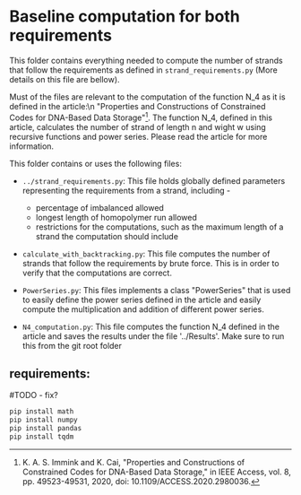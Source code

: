
# Baseline computation for both requirements
This folder contains everything needed to compute the number of strands that follow the requirements as defined in
`strand_requirements.py` (More details on this file are bellow).

Must of the files are relevant to the computation of the function N_4 as it is defined in the article:\n
"Properties and Constructions of Constrained Codes for DNA-Based Data Storage"[^1].
The function N_4, defined in this article, calculates the number of strand of length n and wight w using recursive 
functions and power series.
Please read the article for more information.

This folder contains or uses the following files:
- `../strand_requirements.py`:
    This file holds globally defined parameters representing the requirements from a strand, including -
    - percentage of imbalanced allowed
    - longest length of homopolymer run allowed
    - restrictions for the computations, such as the maximum length of a strand the computation should include

- `calculate_with_backtracking.py`:
    This file computes the number of strands that follow the requirements by brute force.
    This is in order to verify that the computations are correct.

- `PowerSeries.py`:
    This files implements a class "PowerSeries" that is used to easily define the power series defined in the article
    and easily compute the multiplication and addition of different power series.

- `N4_computation.py`:
    This file computes the function N_4 defined in the article and saves the results under the file '../Results'.
    Make sure to run this from the git root folder

## requirements:
#TODO - fix?
```bash
pip install math
pip install numpy
pip install pandas
pip install tqdm
```

[^1]: K. A. S. Immink and K. Cai, "Properties and Constructions of Constrained Codes for DNA-Based Data Storage," in IEEE Access, vol. 8, pp. 49523-49531, 2020, doi: 10.1109/ACCESS.2020.2980036.